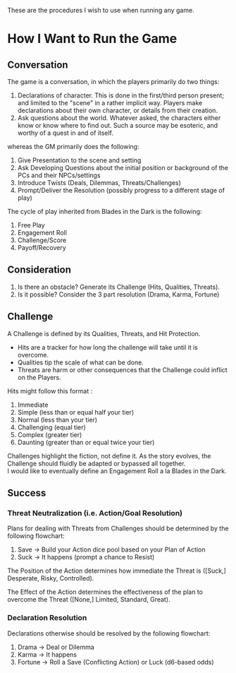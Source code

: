 These are the procedures I wish to use when running any game.

# How I Want to Run the Game
## Conversation
The game is a conversation, in which the players primarily do two things:
1. Declarations of character. This is done in the first/third person present; and limited to the "scene" in a rather implicit way. Players make declarations about their own character, or details from their creation.
2. Ask questions about the world. Whatever asked, the characters either know or know where to find out. Such a source may be esoteric, and worthy of a quest in and of itself.

whereas the GM primarily does the following:
1. Give Presentation to the scene and setting
2. Ask Developing Questions about the initial position or background of the PCs and their NPCs/settings
3. Introduce Twists (Deals, Dilemmas, Threats/Challenges)
4. Prompt/Deliver the Resolution (possibly progress to a different stage of play)

The cycle of play inherited from Blades in the Dark is the following:
1. Free Play
2. Engagement Roll
3. Challenge/Score
4. Payoff/Recovery  

## Consideration
1. Is there an obstacle? Generate its Challenge (Hits, Qualities, Threats).
2. Is it possible? Consider the 3 part resolution (Drama, Karma, Fortune)  

## Challenge
A Challenge is defined by its Qualities, Threats, and Hit Protection.  

* Hits are a tracker for how long the challenge will take until it is overcome.
* Qualities tip the scale of what can be done.  
* Threats are harm or other consequences that the Challenge could inflict on the Players.  

Hits might follow this format :  
1. Immediate
2. Simple (less than or equal half your tier)
3. Normal (less than your tier)
4. Challenging (equal tier)
5. Complex (greater tier)
6. Daunting (greater than or equal twice your tier)  

Challenges highlight the fiction, not define it. As the story evolves, the Challenge should fluidly be adapted or bypassed all together.  
I would like to eventually define an Engagement Roll a la Blades in the Dark.  

## Success
### Threat Neutralization (i.e. Action/Goal Resolution)
Plans for dealing with Threats from Challenges should be determined by the following flowchart:  
1. Save -> Build your Action dice pool based on your Plan of Action 
2. Suck -> It happens (prompt a chance to Resist)  

The Position of the Action determines how immediate the Threat is ([Suck,] Desperate, Risky, Controlled).  

The Effect of the Action determines the effectiveness of the plan to overcome the Threat ([None,] Limited, Standard, Great).  

### Declaration Resolution
Declarations otherwise should be resolved by the following flowchart:  
1. Drama -> Deal or Dilemma  
2. Karma -> It happens  
3. Fortune -> Roll a Save (Conflicting Action) or Luck (d6-based odds)  

